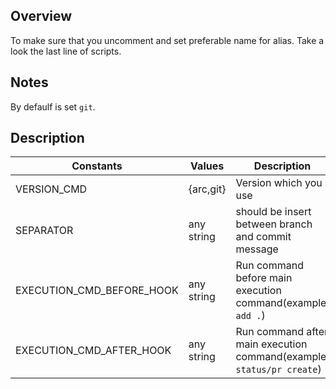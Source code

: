 ## Overview

To make sure that you uncomment and set preferable name for alias. Take a look the last line of scripts.

## Notes
By defaulf is set `git`.

## Description
| Constants                 | Values     | Description                                                           |
| ------------------------- | ---------- | --------------------------------------------------------------------- |
| VERSION_CMD               | {arc,git}  | Version which you use                                                 |
| SEPARATOR                 | any string | should be insert between branch and commit message                    |
| EXECUTION_CMD_BEFORE_HOOK | any string | Run command before main execution command(example: `add .`)           |
| EXECUTION_CMD_AFTER_HOOK  | any string | Run command after main execution command(example: `status/pr create`) |